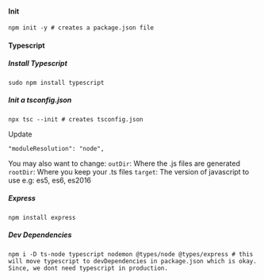#### Init
```
npm init -y # creates a package.json file
```
#### Typescript

##### Install Typescript
```
sudo npm install typescript
```
##### Init a tsconfig.json
```
npx tsc --init # creates tsconfig.json
```
Update
```
"moduleResolution": "node", 
```
You may also want to change:
`outDir`: Where the .js files are generated
`rootDir`: Where you keep your .ts files
`target`: The version of javascript to use e.g: es5, es6, es2016

##### Express
```
npm install express
```
##### Dev Dependencies
```
npm i -D ts-node typescript nodemon @types/node @types/express # this will move typescript to devDependencies in package.json which is okay. Since, we dont need typescript in production.
```